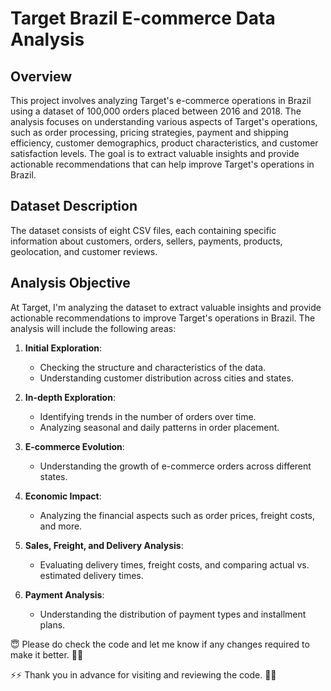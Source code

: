 # Target Brazil E-commerce Data Analysis 

## Overview

This project involves analyzing Target's e-commerce operations in Brazil using a dataset of 100,000 orders placed between 2016 and 2018. The analysis focuses on understanding various aspects of Target's operations, such as order processing, pricing strategies, payment and shipping efficiency, customer demographics, product characteristics, and customer satisfaction levels. The goal is to extract valuable insights and provide actionable recommendations that can help improve Target's operations in Brazil.

## Dataset Description

The dataset consists of eight CSV files, each containing specific information about customers, orders, sellers, payments, products, geolocation, and customer reviews. 

## Analysis Objective

At Target, I'm analyzing the dataset to extract valuable insights and provide actionable recommendations to improve Target's operations in Brazil. The analysis will include the following areas:

1. **Initial Exploration**:
   - Checking the structure and characteristics of the data.
   - Understanding customer distribution across cities and states.

2. **In-depth Exploration**:
   - Identifying trends in the number of orders over time.
   - Analyzing seasonal and daily patterns in order placement.

3. **E-commerce Evolution**:
   - Understanding the growth of e-commerce orders across different states.

4. **Economic Impact**:
   - Analyzing the financial aspects such as order prices, freight costs, and more.

5. **Sales, Freight, and Delivery Analysis**:
   - Evaluating delivery times, freight costs, and comparing actual vs. estimated delivery times.

6. **Payment Analysis**:
   - Understanding the distribution of payment types and installment plans.

😇 Please do check the code and let me know if any changes required to make it better. 🤞🤞

⚡⚡ Thank you in advance for visiting and reviewing the code. 🙌😎
